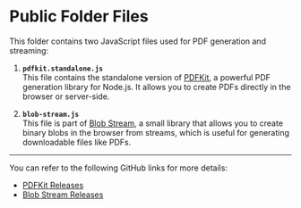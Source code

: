 # Public Folder Files

This folder contains two JavaScript files used for PDF generation and streaming:

1. **`pdfkit.standalone.js`**  
   This file contains the standalone version of [PDFKit](https://github.com/foliojs/pdfkit/releases), a powerful PDF generation library for Node.js. It allows you to create PDFs directly in the browser or server-side.

2. **`blob-stream.js`**  
   This file is part of [Blob Stream](https://github.com/devongovett/blob-stream/releases), a small library that allows you to create binary blobs in the browser from streams, which is useful for generating downloadable files like PDFs.

---

You can refer to the following GitHub links for more details:

- [PDFKit Releases](https://github.com/foliojs/pdfkit/releases)
- [Blob Stream Releases](https://github.com/devongovett/blob-stream/releases)